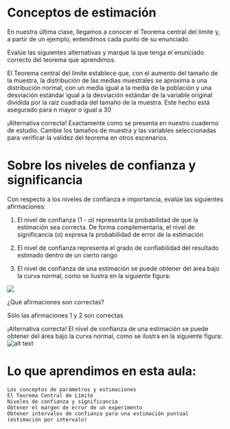 # Conceptos de estimación

En nuestra última clase, llegamos a conocer el Teorema central del límite y, a partir de un ejemplo, entendimos cada punto de su enunciado.

Evalúe las siguientes alternativas y marque la que tenga el enunciado correcto del teorema que aprendimos.

El Teorema central del límite establece que, con el aumento del tamaño de la muestra, la distribución de las medias muestrales se aproxima a una distribución normal, con un media igual a la media de la población y una desviación estándar igual a la desviación estándar de la variable original dividida por la raíz cuadrada del tamaño de la muestra. Este hecho está asegurado para n mayor o igual a 30

¡Alternativa correcta! Exactamente como se presenta en nuestro cuaderno de estudio. Cambie los tamaños de muestra y las variables seleccionadas para verificar la validez del teorema en otros escenarios.

# Sobre los niveles de confianza y significancia

Con respecto a los niveles de confianza e importancia, evalúe las siguientes afirmaciones:

1) El nivel de confianza (1 - α) representa la probabilidad de que la estimación sea correcta. De forma complementaria, el nivel de significancia (α) expresa la probabilidad de error de la estimación

2) El nivel de confianza representa el grado de confiabilidad del resultado estimado dentro de un cierto rango

3) El nivel de confianza de una estimación se puede obtener del área bajo la curva normal, como se ilustra en la siguiente figura:

![](jbr89ymg.png)

¿Qué afirmaciones son correctas?

Sólo las afirmaciones 1 y 2 son correctas

¡Alternativa correcta! El nivel de confianza de una estimación se puede obtener del área bajo la curva normal, como se ilustra en la siguiente figura:
![alt text](jbr89ymg.png)

# Lo que aprendimos en esta aula:

    Los conceptos de parámetros y estimaciones
    El Teorema Central de Límite
    Niveles de confianza y significancia
    Obtener el margen de error de un experimento
    Obtener intervalos de confianza para una estimación puntual (estimación por intervalo) 

